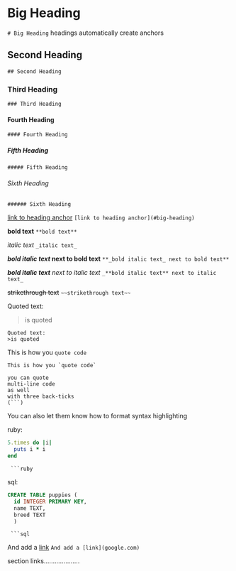 # Big Heading
`# Big Heading`
headings automatically create anchors

## Second Heading
`## Second Heading`

### Third Heading
`### Third Heading`

#### Fourth Heading
`#### Fourth Heading`

##### Fifth Heading
`##### Fifth Heading`

###### Sixth Heading
`###### Sixth Heading`

[link to heading anchor](#big-heading)
`[link to heading anchor](#big-heading)`

**bold text**
`**bold text**`

_italic text_
`_italic text_`

**_bold italic text_ next to bold text**
`**_bold italic text_ next to bold text**`

_**bold italic text** next to italic text_
`_**bold italic text** next to italic text_`

~~strikethrough text~~
`~~strikethrough text~~`

Quoted text:
>is quoted

```
Quoted text:
>is quoted
```


This is how you `quote code`
```
This is how you `quote code`
```

```
you can quote
multi-line code
as well
with three back-ticks
(```)
```


You can also let them know how to format syntax highlighting

ruby:
```ruby
5.times do |i|
  puts i * i
end
```
` ```ruby`

sql:
```sql
CREATE TABLE puppies (
  id INTEGER PRIMARY KEY,
  name TEXT,
  breed TEXT
  )
```
` ```sql`


And add a [link](google.com)
`And add a [link](google.com)`


section links....................

